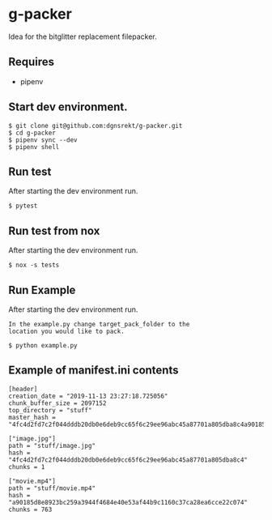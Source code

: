 # g-packer

Idea for the bitglitter replacement filepacker.

## Requires 
* pipenv

## Start dev environment.

```
$ git clone git@github.com:dgnsrekt/g-packer.git
$ cd g-packer
$ pipenv sync --dev
$ pipenv shell
```

## Run test
After starting the dev environment run.
```
$ pytest
```

## Run test from nox
After starting the dev environment run.
```
$ nox -s tests
```

## Run Example
After starting the dev environment run.
```
In the example.py change target_pack_folder to the 
location you would like to pack.

$ python example.py
```

## Example of manifest.ini contents
```
[header]
creation_date = "2019-11-13 23:27:18.725056"
chunk_buffer_size = 2097152
top_directory = "stuff"
master_hash = "4fc4d2fd7c2f044dddb20db0e6deb9cc65f6c29ee96abc45a87701a805dba8c4a90185d8e8923bc259a3944f4684e40e53af44b9c1160c37ca28ea6cce22c074"

["image.jpg"]
path = "stuff/image.jpg"
hash = "4fc4d2fd7c2f044dddb20db0e6deb9cc65f6c29ee96abc45a87701a805dba8c4"
chunks = 1

["movie.mp4"]
path = "stuff/movie.mp4"
hash = "a90185d8e8923bc259a3944f4684e40e53af44b9c1160c37ca28ea6cce22c074"
chunks = 763
```
